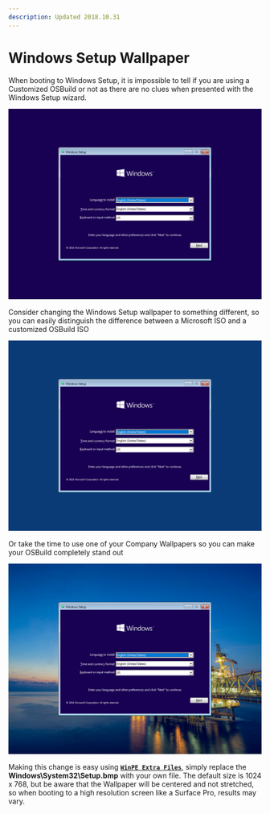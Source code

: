 ```yaml
---
description: Updated 2018.10.31
---
```


# Windows Setup Wallpaper

When booting to Windows Setup, it is impossible to tell if you are using a Customized OSBuild or not as there are no clues when presented with the Windows Setup wizard.

![](../../.gitbook/assets/2018-10-31_12-07-28.png)

Consider changing the Windows Setup wallpaper to something different, so you can easily distinguish the difference between a Microsoft ISO and a customized OSBuild ISO

![](../../.gitbook/assets/2018-10-31_10-32-06.png)

Or take the time to use one of your Company Wallpapers so you can make your OSBuild completely stand out

![](../../.gitbook/assets/2018-10-31_12-08-11.png)

Making this change is easy using [**`WinPE Extra Files`**](../osbuild/new-osbuildtask-winpe/winpe-extrafiles.md), simply replace the **Windows\System32\Setup.bmp** with your own file.  The default size is 1024 x 768, but be aware that the Wallpaper will be centered and not stretched, so when booting to a high resolution screen like a Surface Pro, results may vary.

